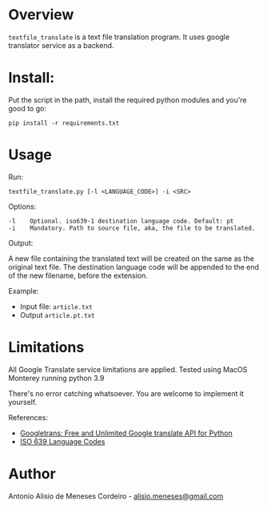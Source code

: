 # Overview

`textfile_translate` is a text file translation program. It uses google translator
service as a backend.

# Install:

Put the script in the path, install the required python modules and you're good to go:

```
pip install -r requirements.txt
```

# Usage

Run:
```
textfile_translate.py [-l <LANGUAGE_CODE>] -i <SRC>
```

Options:

    -l    Optional. iso639-1 destination language code. Default: pt
    -i    Mandatory. Path to source file, aka, the file to be translated.


Output:

A new file containing the translated text will be created on the same as the original text file. The destination language code will be appended to the end of the new filename, before the extension.

Example:

* Input file: `article.txt`
* Output `article.pt.txt`



# Limitations

All Google Translate service limitations are applied.
Tested using MacOS Monterey running python 3.9

There's no error catching whatsoever. You are welcome to implement it yourself.

References:
* [Googletrans: Free and Unlimited Google translate API for Python](https://py-googletrans.readthedocs.io/en/latest/)
* [ISO 639 Language Codes](http://www.infoterm.info/standardization/iso_639_1_2002.php)


# Author

Antonio Alisio de Meneses Cordeiro - alisio.meneses@gmail.com
